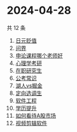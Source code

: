 # 2024-04-28

共 12 条

<!-- BEGIN ZHIHUSEARCH -->
<!-- 最后更新时间 Sun Apr 28 2024 14:13:04 GMT+0800 (China Standard Time) -->
1. [日元贬值](https://www.zhihu.com/search?q=日元贬值)
1. [问界](https://www.zhihu.com/search?q=问界)
1. [申论课程哪个老师好](https://www.zhihu.com/search?q=申论课程哪个老师好)
1. [心理学考研](https://www.zhihu.com/search?q=心理学考研)
1. [在职研究生](https://www.zhihu.com/search?q=在职研究生)
1. [公考常识](https://www.zhihu.com/search?q=公考常识)
1. [湖人vs掘金](https://www.zhihu.com/search?q=湖人vs掘金)
1. [定向选调生](https://www.zhihu.com/search?q=定向选调生)
1. [软件工程](https://www.zhihu.com/search?q=软件工程)
1. [学历提升](https://www.zhihu.com/search?q=学历提升)
1. [如何看待A股市场](https://www.zhihu.com/search?q=如何看待A股市场)
1. [视频剪辑软件](https://www.zhihu.com/search?q=视频剪辑软件)
<!-- END ZHIHUSEARCH -->
